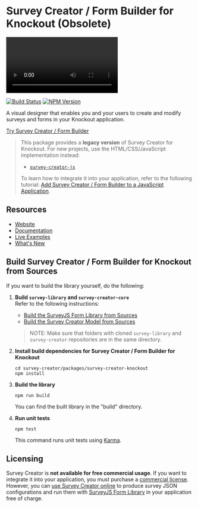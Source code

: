 # Survey Creator / Form Builder for Knockout (Obsolete)


<video src="https://github.com/surveyjs/survey-creator/assets/22315929/884eeb5b-68e6-4d38-a8f9-d2483e6ce386"></video>


[![Build Status](https://dev.azure.com/SurveyJS/SurveyJS%20Integration%20Tests/_apis/build/status/SurveyJS%20Creator?branchName=master)](https://dev.azure.com/SurveyJS/SurveyJS%20Integration%20Tests/_build/latest?definitionId=8&branchName=master)
<a href="https://www.npmjs.com/package/survey-creator"><img alt="NPM Version" src="https://img.shields.io/npm/v/survey-creator.svg" data-canonical-src="https://img.shields.io/npm/v/survey-creator.svg" style="max-width:100%;"></a>

A visual designer that enables you and your users to create and modify surveys and forms in your Knockout application.

[Try Survey Creator / Form Builder](https://surveyjs.io/create-survey)

> This package provides a **legacy version** of Survey Creator for Knockout. For new projects, use the HTML/CSS/JavaScript implementation instead:
>
> - [`survey-creator-js`](https://www.npmjs.com/package/survey-creator-js)
>
> To learn how to integrate it into your application, refer to the following tutorial: [Add Survey Creator / Form Builder to a JavaScript Application](https://surveyjs.io/survey-creator/documentation/get-started-html-css-javascript).

## Resources

- [Website](https://surveyjs.io/)
- [Documentation](https://surveyjs.io/Documentation/Survey-Creator)
- [Live Examples](https://surveyjs.io/survey-creator/examples/free-nps-survey-template/knockoutjs)
- [What's New](https://surveyjs.io/WhatsNew)

## Build Survey Creator / Form Builder for Knockout from Sources

If you want to build the library yourself, do the following:

1. **Build `survey-library` and `survey-creator-core`**\
    Refer to the following instructions:

    - [Build the SurveyJS Form Library from Sources](https://github.com/surveyjs/survey-library#build-the-surveyjs-form-library-from-sources)
    - [Build the Survey Creator Model from Sources](https://github.com/surveyjs/survey-creator/tree/master/packages/survey-creator-core#build-the-survey-creator-model-from-sources)

    > NOTE: Make sure that folders with cloned `survey-library` and `survey-creator` repositories are in the same directory.

1.  **Install build dependencies for Survey Creator / Form Builder for Knockout**

    ```
    cd survey-creator/packages/survey-creator-knockout
    npm install
    ```

1.  **Build the library**

    ```
    npm run build
    ```

    You can find the built library in the "build" directory.

1.  **Run unit tests**

    ```
    npm test
    ```
    This command runs unit tests using [Karma](https://karma-runner.github.io/0.13/index.html).

## Licensing

Survey Creator is **not available for free commercial usage**. If you want to integrate it into your application, you must purchase a [commercial license](https://surveyjs.io/licensing). However, you can [use Survey Creator online](https://surveyjs.io/create-survey) to produce survey JSON configurations and run them with [SurveyJS Form Library](https://surveyjs.io/form-library/documentation/overview) in your application free of charge.
